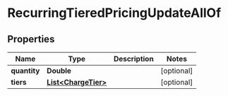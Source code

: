 

# RecurringTieredPricingUpdateAllOf


## Properties

| Name | Type | Description | Notes |
|------------ | ------------- | ------------- | -------------|
|**quantity** | **Double** |  |  [optional] |
|**tiers** | [**List&lt;ChargeTier&gt;**](ChargeTier.md) |  |  [optional] |



